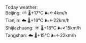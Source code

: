 Today weather:  
Beijing: ⛅️  🌡️+17°C 🌬️←4km/h  
Tianjin: ☁️   🌡️+16°C 🌬️←22km/h  
Shijiazhuang: ☀️   🌡️+18°C 🌬️↙15km/h  
Tangshan: ☁️   🌡️+15°C 🌬️←22km/h  
